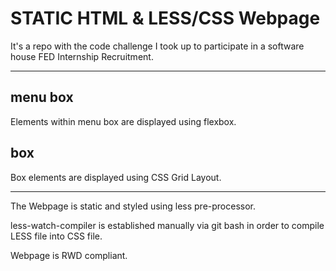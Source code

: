 # STATIC HTML & LESS/CSS Webpage

It's a repo with the code challenge I took up to participate in a software house FED Internship Recruitment.

---

## menu box 
Elements within menu box are displayed using flexbox.

## box
Box elements are displayed using CSS Grid Layout.

---
The Webpage is static and styled using less pre-processor.

less-watch-compiler is established manually via git bash in order to compile LESS file into CSS file.

Webpage is RWD compliant.